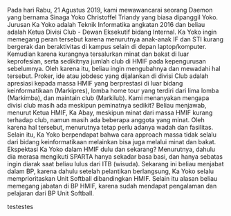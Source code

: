  Pada hari Rabu, 21 Agustus 2019, kami mewawancarai seorang Daemon yang bernama Sinaga Yoko Christoffel Triandy yang biasa dipanggil Yoko. Jurusan Ka Yoko adalah Teknik Informatika angkatan 2016 dan beliau adalah Ketua Divisi Club - Dewan Eksekutif bidang Internal.
    Ka Yoko ingin memegang peran tersebut karena menurutnya anak-anak IF dan STI kurang bergerak dan beraktivitas di kampus selain di depan laptop/komputer. Kemudian karena kurangnya tersalurkan minat dan bakat di luar keprofesian, serta sedikitnya jumlah club di HMIF pada kepengurusan sebelumnya. Oleh karena itu, beliau ingin mengubahnya dan mewadahi hal tersebut.
    Proker, ide atau jobdesc yang dijalankan di divisi Club adalah apresiasi kepada massa HMIF yang berprestasi di luar bidang keinformatikaan (Markipres), lomba home tour yang terdiri dari lima lomba (Markimba), dan maintain club (Markilub).
    Kami menanyakan mengapa divisi club masih ada meskipun peminatnya sedikit? Beliau menjawab, menurut Ketua HMIF, Ka Abay, meskipun minat dari massa HMIF kurang terhadap club, namun masih ada beberapa anggota yang minat. Oleh karena hal tersebut, menurutnya tetap perlu adanya wadah dan fasilitas. Selain itu, Ka Yoko berpendapat bahwa cara approach massa tidak selalu dari bidang keinformatikaan melainkan bisa juga melalui minat dan bakat.
    Ekspektasi Ka Yoko dalam HMIF dulu dan sekarang? Menurutnya, dahulu dia merasa mengikuti SPARTA hanya sekadar basa basi, dan hanya sebatas ingin diarak saat beliau lulus dari ITB (wisuda). Sekarang ini beliau menjabat dalam BP, karena dahulu setelah pelantikan berlangsung, Ka Yoko selalu memprioritaskan Unit Softball dibandingkan HMIF. Selain itu alasan beliau memegang jabatan di BP HMIF, karena sudah mendapat pengalaman dan pelajaran dari BP Unit Softball.



testestes
